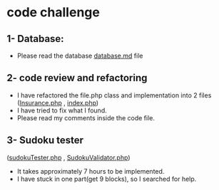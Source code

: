 # code challenge

## 1- Database:
 
- Please read the database [database.md](./database/database.md) file   
 
## 2- code review and refactoring

- I have refactored the file.php class and implementation into 2 files
([Insurance.php](./review-refactor/Insurance.php) , [index.php](./review-refactor/index.php))
- I have tried to fix what I found.
- Please read my comments inside the code file.

## 3- Sudoku tester
([sudokuTester.php](./sudoku-tester/sudokuTester.php) , [SudokuValidator.php](./sudoku-tester/SudokuValidator.php))
- It takes approximately 7 hours to be implemented.
- I have stuck in one part(get 9 blocks), so I searched for help.
